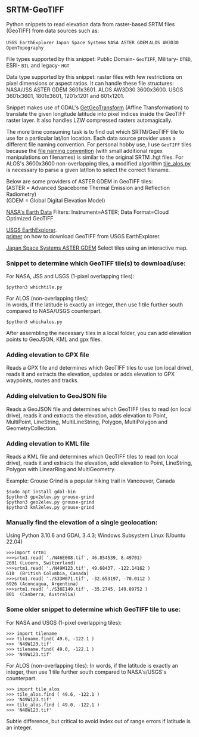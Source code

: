 ## SRTM-GeoTIFF
Python snippets to read elevation data from raster-based SRTM files (GeoTIFF) from data sources such as:

`USGS EarthExplorer` `Japan Space Systems` `NASA ASTER GDEM`  `ALOS AW3D30` `OpenTopography`

File types supported by this snippet: Public Domain- `GeoTIFF`, Military- `DTED`, ESRI- `BIL` and legacy- `HGT`

Data type supported by this snippet: raster files with few restrictions on pixel dimensions or aspect ratios. It can handle these file structures: NASA/JSS ASTER GDEM 3601x3601. ALOS AW3D30 3600x3600. USGS 3601x3601, 1801x3601, 1201x1201 and 601x1201.

Snippet makes use of GDAL's [GetGeoTransform](https://gdal.org/tutorials/geotransforms_tut.html) (Affine Transformation) to translate the given longitude latitude into pixel indices inside the GeoTIFF raster layer. It also handles LZW compressed rasters automagically.

The more time consuming task is to find out which SRTM/GeoTIFF tile to use for a particular lat/lon location. Each data source provider uses a different file naming convention. For personal hobby use, I use `GeoTIFF` tiles because the [file naming convention](/library/whichtile.py) (with small additional regex manipulations on filenames) is similar to the original SRTM .hgt files. For ALOS's 3600x3600 non-overlapping tiles, a modified algorithm [tile_alos.py](/library/tile_alos.py) is necessary to parse a given lat/lon to select the correct filename.

Below are some providers of ASTER GDEM in GeoTIFF tiles:<br>
(ASTER = Advanced Spaceborne Thermal Emission and Reflection Radiometry)<br>
(GDEM = Global Digital Elevation Model)

[NASA's Earth Data](https://search.earthdata.nasa.gov/search/) Filters: Instrument=ASTER; Data Format=Cloud Optimized GeoTIFF

[USGS EarthExplorer](https://earthexplorer.usgs.gov/).<br>
[primer](/EarthExplorer.md) on how to download GeoTIFF from USGS EarthExplorer.

[Japan Space Systems ASTER GDEM](https://gdemdl.aster.jspacesystems.or.jp/index_en.html) Select tiles using an interactive map.

### Snippet to determine which GeoTIFF tile(s) to download/use:

For NASA, JSS and USGS (1-pixel overlapping tiles):
```
$python3 whichtile.py
```

For ALOS (non-overlapping tiles):<br>
In words, if the latitude is exactly an integer, then use 1 tile further south compared to NASA/USGS counterpart.
```
$python3 whichalos.py
```

After assembling the necessary tiles in a local folder, you can add elevation points to GeoJSON, KML and gpx files.

### Adding elevation to GPX file
Reads a GPX file and determines which GeoTIFF tiles to use (on local drive), reads it and extracts the elevation, updates or adds elevation to GPX waypoints, routes and tracks.


### Adding elelvation to GeoJSON file
Reads a GeoJSON file and determines which GeoTIFF tiles to read (on local drive), reads it and extracts the elevation, adds elevation to Point, MultiPoint, LineString, MultiLineString, Polygon, MultiPolygon and GeometryCollection.

### Adding elevation to KML file
Reads a KML file and determines which GeoTIFF tiles to read (on local drive), reads it and extracts the elevation, add elevation to Point, LineString, Polygon with LinearRing and MultiGeometry. <br>

Example: Grouse Grind is a popular hiking trail in Vancouver, Canada
```
$sudo apt install gdal-bin
$python3 gpx2elev.py grouse-grind
$python3 geo2elev.py grouse-grind
$python3 kml2elev.py grouse-grind
```

### Manually find the elevation of a single geolocation:

Using Python 3.10.6 and GDAL 3.4.3; 
Windows Subsystem Linux (Ubuntu 22.04)
```
>>>import srtm1
>>>srtm1.read( './N46E008.tif', 46.854539, 8.49701)
2691 (Lucern, Switzerland)
>>>srtm1.read( './N49W123.tif', 49.68437, -122.14162 )
618  (British Columbia, Canada)
>>>srtm1.read( './S33W071.tif', -32.653197, -70.0112 )
6926 (Aconcagua, Argentina)
>>>srtm1.read( './S36E149.tif', -35.2745, 149.09752 )
801  (Canberra, Australia)
```

### Some older snippet to determine which GeoTIFF tile to use:

For NASA and USGS (1-pixel overlapping tiles):
```
>>> import tilename
>>> tilename.find( 49.6, -122.1 )
>>> 'N49W123.tif'
>>> tilename.find( 49.0, -122.1 )
>>> 'N49W123.tif'
```
For ALOS (non-overlapping tiles):
In words, if the latitude is exactly an integer, then use 1 tile further south compared to NASA's/USGS's counterpart.
```
>>> import tile_alos
>>> tile_alos.find ( 49.6, -122.1 )
>>> 'N49W123.tif'
>>> tile_alos.find ( 49.0, -122.1 )
>>> 'N48W123.tif'
```
Subtle difference, but critical to avoid index out of range errors if latitude is an integer.
